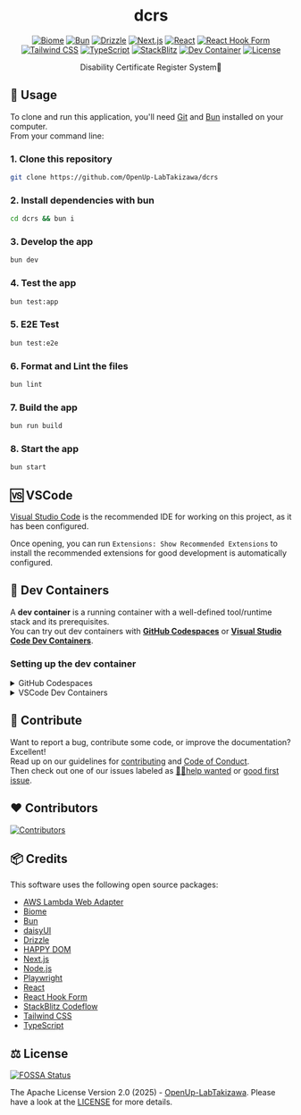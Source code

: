<div align="center">
  <h1>dcrs</h1>

  <a href="https://biomejs.dev/"><img src="https://img.shields.io/badge/biome-60A5FA?labelColor=000000&logo=biome&style=for-the-badge" alt="Biome" /></a>
  <a href="https://bun.sh/"><img src="https://img.shields.io/badge/bun-FBF0DF?labelColor=000000&logo=bun&style=for-the-badge" alt="Bun" /></a>
  <a href="https://orm.drizzle.team/"><img src="https://img.shields.io/badge/drizzle-C5F74F?labelColor=000000&logo=drizzle&style=for-the-badge" alt="Drizzle" /></a>
  <a href="https://nextjs.org/"><img src="https://img.shields.io/badge/next.js-000000?labelColor=000000&logo=next.js&style=for-the-badge" alt="Next.js" /></a>
  <a href="https://react.dev/"><img src="https://img.shields.io/badge/react-61DAFB?labelColor=000000&logo=react&style=for-the-badge" alt="React" /></a>
  <a href="https://react-hook-form.com/"><img src="https://img.shields.io/badge/react%20hook%20form-EC5990?labelColor=000000&logo=reacthookform&style=for-the-badge" alt="React Hook Form" /></a>
  <a href="https://tailwindcss.com/"><img src="https://img.shields.io/badge/tailwind%20css-06B6D4?labelColor=000000&logo=tailwindcss&style=for-the-badge" alt="Tailwind CSS" /></a>
  <a href="https://www.typescriptlang.org/"><img src="https://img.shields.io/badge/TypeScript-3178C6?labelColor=000000&logo=typescript&style=for-the-badge" alt="TypeScript" /></a>
  <a href="https://pr.new/github.com/OpenUp-LabTakizawa/dcrs"><img src="https://img.shields.io/badge/stackblitz-207BEA?labelColor=000000&logo=stackblitz&style=for-the-badge" alt="StackBlitz" /></a>
  <a href="https://vscode.dev/redirect?url=vscode://ms-vscode-remote.remote-containers/cloneInVolume?url=https://github.com/OpenUp-LabTakizawa/dcrs"><img src="https://img.shields.io/badge/open-007ACC?label=dev%20containers&labelColor=000000&style=for-the-badge" alt="Dev Container" /></a>
  <a href="https://github.com/OpenUp-LabTakizawa/dcrs/blob/main/LICENSE"><img src="https://img.shields.io/github/license/OpenUp-LabTakizawa/dcrs?labelColor=000000&style=for-the-badge" alt="License" /></a>

  <p>
    Disability Certificate Register System📇
  </p>
</div>

## 📄 Usage

To clone and run this application, you'll need [Git](https://git-scm.com) and [Bun](https://bun.sh/) installed on your computer.  
From your command line:

### 1. Clone this repository

```bash
git clone https://github.com/OpenUp-LabTakizawa/dcrs
```

### 2. Install dependencies with bun

```bash
cd dcrs && bun i
```

### 3. Develop the app

```bash
bun dev
```

### 4. Test the app

```bash
bun test:app
```

### 5. E2E Test

```bash
bun test:e2e
```

### 6. Format and Lint the files

```bash
bun lint
```

### 7. Build the app

```bash
bun run build
```

### 8. Start the app

```bash
bun start
```

## 🆚 VSCode

[Visual Studio Code](https://code.visualstudio.com/) is the recommended IDE for working on this project, as it has been configured.

Once opening, you can run `Extensions: Show Recommended Extensions` to install the recommended extensions for good development is automatically configured.

## 🐳 Dev Containers

A **dev container** is a running container with a well-defined tool/runtime stack and its prerequisites.  
You can try out dev containers with **[GitHub Codespaces](https://github.com/features/codespaces)** or **[Visual Studio Code Dev Containers](https://aka.ms/vscode-remote/containers)**.

### Setting up the dev container

<details>
<summary>GitHub Codespaces</summary>
  
Follow these steps to open this project in a Codespace:  
1. Click the **Code** drop-down menu.  
2. Click on the **Codespaces** tab.  
3. Click **Create codespace on main**.

For more info, check out the [GitHub documentation](https://docs.github.com/en/codespaces/developing-in-a-codespace/creating-a-codespace-for-a-repository#creating-a-codespace).

</details>

<details>
<summary>VSCode Dev Containers</summary>
  
If you already have VSCode and [Docker](https://www.docker.com/) installed, you can click the badge above or [here](https://vscode.dev/redirect?url=vscode://ms-vscode-remote.remote-containers/cloneInVolume?url=https://github.com/OpenUp-LabTakizawa/dcrs) to get started.  
Clicking these links will cause VSCode to automatically install the Dev Containers extension if needed, clone the source code into a container volume, and spin up a dev container for use.

Follow these steps to open this project in a container using the VSCode Dev Containers extension:

1. If this is your first time using a dev container, please ensure your system meets the pre-reqs (i.e. have Docker installed) in the [getting started steps](https://aka.ms/vscode-remote/containers/getting-started).

2. To use this repository, open a locally cloned copy of the code:

   - Clone this repository to your local filesystem.
   - Press <kbd>F1</kbd> and select the **Dev Containers: Open Folder in Container...** command.
   - Select the cloned copy of this folder, wait for the container to start, and try things out!

</details>

## 🫶 Contribute

Want to report a bug, contribute some code, or improve the documentation? Excellent!  
Read up on our guidelines for [contributing][contributing] and [Code of Conduct][coc].  
Then check out one of our issues labeled as [😵‍💫help wanted][help] or [good first issue][gfi].

[contributing]: https://github.com/OpenUp-LabTakizawa/dcrs/blob/main/CONTRIBUTING.md
[coc]: https://github.com/OpenUp-LabTakizawa/dcrs/blob/main/CODE_OF_CONDUCT.md
[gfi]: https://github.com/OpenUp-LabTakizawa/dcrs/labels/good%20first%20issue
[help]: https://github.com/OpenUp-LabTakizawa/dcrs/labels/😵%E2%80%8D💫help%20wanted

## ♥️ Contributors

<a href="https://github.com/OpenUp-LabTakizawa/dcrs/graphs/contributors">
  <img src="https://contrib.rocks/image?repo=OpenUp-LabTakizawa/dcrs" alt="Contributors" />
</a>

## 📦 Credits

This software uses the following open source packages:

- [AWS Lambda Web Adapter](https://github.com/awslabs/aws-lambda-web-adapter)
- [Biome](https://biomejs.dev/)
- [Bun](https://bun.sh/)
- [daisyUI](https://daisyui.com/)
- [Drizzle](https://orm.drizzle.team/)
- [HAPPY DOM](https://github.com/capricorn86/happy-dom)
- [Next.js](https://nextjs.org/)
- [Node.js](https://nodejs.org/)
- [Playwright](https://playwright.dev/)
- [React](https://react.dev/)
- [React Hook Form](https://react-hook-form.com/)
- [StackBlitz Codeflow](https://stackblitz.com/codeflow/)
- [Tailwind CSS](https://tailwindcss.com/)
- [TypeScript](https://www.typescriptlang.org/)

## ⚖️ License

[![FOSSA Status](https://app.fossa.com/api/projects/git%2Bgithub.com%2FOpenUp-LabTakizawa%2Fdcrs.svg?type=large&issueType=license)](https://app.fossa.com/projects/git%2Bgithub.com%2FOpenUp-LabTakizawa%2Fdcrs?ref=badge_large&issueType=license)

The Apache License Version 2.0 (2025) - [OpenUp-LabTakizawa](https://github.com/OpenUp-LabTakizawa).
Please have a look at the [LICENSE](https://github.com/OpenUp-LabTakizawa/dcrs/blob/main/LICENSE) for more details.
